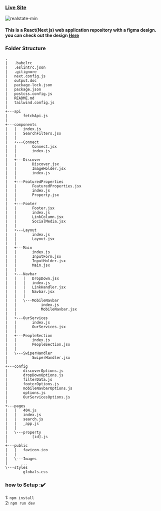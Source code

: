 ### [Live Site](https://real-estate-figma-enzo8202.vercel.app/)

![realstate-min](https://user-images.githubusercontent.com/91010211/-8d4432f3-af36-4545-a63d-d9ca4dd4facb.png)

#### This is a React(Next js) web application repository with a figma design. you can check out the design [Here](https://www.figma.com/file/rGZ1AJyl1btf1jEkW8L7FB/RentRocketHomePage?node-id=1-4&t=FcN8RFuO0hMdihLH-0)


### Folder Structure
```
.
|   .babelrc
|   .eslintrc.json
|   .gitignore
|   next.config.js
|   output.doc
|   package-lock.json
|   package.json
|   postcss.config.js
|   README.md
|   tailwind.config.js
|   
+---api
|       fetchApi.js
|       
+---components
|   |   index.js
|   |   SearchFilters.jsx
|   |   
|   +---Connect
|   |       Connect.jsx
|   |       index.js
|   |       
|   +---Discover
|   |       Discover.jsx
|   |       ImageHolder.jsx
|   |       index.js
|   |       
|   +---FeaturedProperties
|   |       FeaturedProperties.jsx
|   |       index.js
|   |       Property.jsx
|   |       
|   +---Footer
|   |       Footer.jsx
|   |       index.js
|   |       LinkColumn.jsx
|   |       SocialMedia.jsx
|   |       
|   +---Layout
|   |       index.js
|   |       Layout.jsx
|   |       
|   +---Main
|   |       index.js
|   |       InputForm.jsx
|   |       InputHolder.jsx
|   |       Main.jsx
|   |       
|   +---Navbar
|   |   |   DropDown.jsx
|   |   |   index.js
|   |   |   LinkHandler.jsx
|   |   |   Navbar.jsx
|   |   |   
|   |   \---MobileNavbar
|   |           index.js
|   |           MobileNavbar.jsx
|   |           
|   +---OurServices
|   |       index.js
|   |       OurServices.jsx
|   |       
|   +---PeopleSection
|   |       index.js
|   |       PeopleSection.jsx
|   |       
|   \---SwiperHandler
|           SwiperHandler.jsx
|           
+---config
|       discoverOptions.js
|       dropDownOptions.js
|       filterData.js
|       footerOptions.js
|       mobileNavbarOptions.js
|       options.js
|       OurServicesOptions.js
|       
+---pages
|   |   404.js
|   |   index.js
|   |   search.js
|   |   _app.js
|   |   
|   \---property
|           [id].js
|           
+---public
|   |   favicon.ico
|   |   
|   \---Images
|      ...
\---styles
        globals.css
```



### how to Setup ::heavy_check_mark: <br/>
1: ``npm install``<br/>
2: ``npm run dev``
